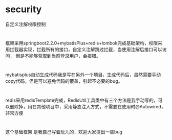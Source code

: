 # security
自定义注解权限控制

#
框架采用springboot2.2.0+mybatisPlus+redis+lombok完成基础架构，权限采用拦截器实现，拦截所有的接口，自定义注解跳过拦截，当使用注解后接口可以访问，
但是不能够获取到当前登录用户，会报错。
#
mybatisplus自动生成代码我是写在另外一个项目，生成代码后，虽然需要手动copy代码，但是可以避免代码的覆盖，引起不必要的bug。
#
redis采用redisTemplate完成，RedisUtil工具类中有三个方法是我手动写的，可以删除掉，用在其他项目中，采用静态注入方式，不需要在使用时@Autowired，非常方便
#
这个基础框架 是我自己写着玩儿的，欢迎大家提出一些bug

